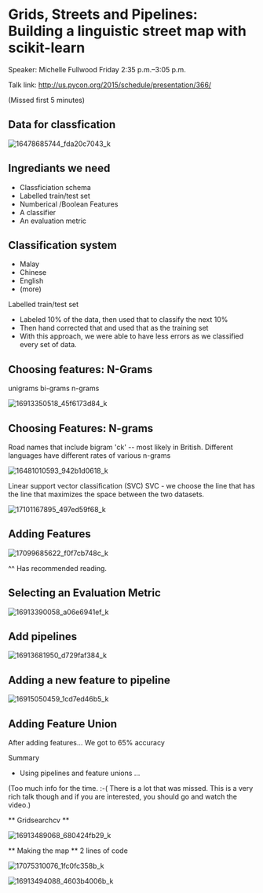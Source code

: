 # Grids, Streets and Pipelines: Building a linguistic street map with scikit-learn

Speaker: Michelle Fullwood
Friday 2:35 p.m.–3:05 p.m.

Talk link: http://us.pycon.org/2015/schedule/presentation/366/

(Missed first 5 minutes)

## Data for classfication

![16478685744_fda20c7043_k](https://cloud.githubusercontent.com/assets/166734/7094787/9f4b8b36-df92-11e4-8c3c-fd833901becc.jpg)

## Ingrediants we need
* Classficiation schema
* Labelled train/test set
* Numberical /Boolean Features
* A classifier
* An evaluation metric

## Classification system
* Malay
* Chinese
* English
* (more)

Labelled train/test set
* Labeled 10% of the data, then used that to classify the next 10%
* Then hand corrected that and used that as the training set
* With this approach, we were able to have less errors as we classified every set of data.

## Choosing features: N-Grams
unigrams
bi-grams
n-grams

![16913350518_45f6173d84_k](https://cloud.githubusercontent.com/assets/166734/7094867/64b9ab82-df93-11e4-9df3-0444b0c031a7.jpg)

## Choosing Features: N-grams
Road names that include bigram 'ck' -- most likely in British.
Different languages have different rates of various n-grams

![16481010593_942b1d0618_k](https://cloud.githubusercontent.com/assets/166734/7094869/680370de-df93-11e4-96eb-323ed5337890.jpg)

Linear support vector classification (SVC)
SVC - we choose the line that has the line that maximizes the space between the two datasets.

![17101167895_497ed59f68_k](https://cloud.githubusercontent.com/assets/166734/7094907/ad448930-df93-11e4-8b8d-7e86d858b619.jpg)

## Adding Features
![17099685622_f0f7cb748c_k](https://cloud.githubusercontent.com/assets/166734/7094906/ad310888-df93-11e4-8b01-1d2591a1e642.jpg)

^^ Has recommended reading.

## Selecting an Evaluation Metric
![16913390058_a06e6941ef_k](https://cloud.githubusercontent.com/assets/166734/7094889/8ea6c0b0-df93-11e4-9d3e-1ffb6dad8190.jpg)

## Add pipelines
![16913681950_d729faf384_k](https://cloud.githubusercontent.com/assets/166734/7095179/292237bc-df96-11e4-9139-e5adbf5b95d9.jpg)

## Adding a new feature to pipeline
![16915050459_1cd7ed46b5_k](https://cloud.githubusercontent.com/assets/166734/7095188/40c7320a-df96-11e4-997f-fd84387b4b72.jpg)

## Adding Feature Union

After adding features...
We got to 65% accuracy

Summary
* Using pipelines and feature unions ...

(Too much info for the time. :-( There is a lot that was missed. This is a very rich talk though and if you are interested, you should go and watch the video.)

** Gridsearchcv **

![16913489068_680424fb29_k](https://cloud.githubusercontent.com/assets/166734/7095200/4abf6692-df96-11e4-9ca0-e4055e4a568e.jpg)

** Making the map **
2 lines of code

![17075310076_1fc0fc358b_k](https://cloud.githubusercontent.com/assets/166734/7095239/9dc2b042-df96-11e4-8aae-df8553919fae.jpg)

![16913494088_4603b4006b_k](https://cloud.githubusercontent.com/assets/166734/7095243/a340f4f2-df96-11e4-9933-94d608ee4f95.jpg)

